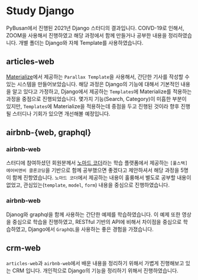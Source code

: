 # Study Django

PyBusan에서 진행된 2021년 Django 스터디의 결과입니다. COIVD-19로 인해서, ZOOM을 사용해서 진행하였고 해당 과정에서 함께 만들거나 공부한 내용을 정리하였습니다. 개별 폴더는 Django와 자체 Template를 사용하였습니다.

## articles-web

[Materialize](https://materializecss.com/)에서 제공하는 `Parallax Template`을 사용해서, 간단한 기사를 작성할 수 있는 시스템을 만들어보았습니다. 해당 과정은 Django의 기능에 대해서 기본적인 내용을 알고 있다고 가정하고, Django에서 제공하는 `Templates`에 Materialize를 적용하는 과정을 중점으로 진행되었습니다. 몇가지 기능(Search, Category)이 미흡한 부분이 있지만, `Templates`에 Materialize을 적용하는데 중점을 두고 진행된 것이라 향후 진행될 스터디나 기회가 있으면 개선해볼 예정입니다.

## airbnb-{web, graphql}

### airbnb-web

스터디에 참여하셨던 회원분께서 [노마드 코더](https://nomadcoders.co/)라는 학습 플랫폼에서 제공하는 `[풀스택] 에어비앤비 클론코딩`을 기반으로 함께 공부했으면 좋겠다고 제안하셔서 해당 과정을 5명이 함께 진항였습니다. `노마드 코더`에서 제공하는 내용이 훌륭해서 별도로 공부할 내용이 없었고, 관심있는(`template`, `model`, `form`) 내용을 중심으로 진행하였습니다.

### airbnb-web

Djanog와 graphql을 함께 사용하는 간단한 예제를 학습하였습니다. 이 예제 또한 영상을 중심으로 학습을 진행하였고, RESTful 기반의 API에 비해서 차이점을 중심으로 학습하였고, Django에서 `GraphQL`을 사용하는 좋은 경험을 가졌습니다.

## crm-web

`articles-web`과 `airbnb-web`에서 배운 내용을 정리하기 위해서 가볍게 진행해보고 있는 CRM 입니다. 개인적으로 Django의 기능을 정리하기 위해서 진행하였습니다.
